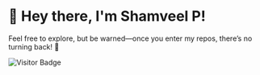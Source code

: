 # 👋 Hey there, I'm Shamveel P!

Feel free to explore, but be warned—once you enter my repos, there’s no turning back! 🚀

![Visitor Badge](https://visitor-badge.laobi.icu/badge?page_id=shamveel.shamveel)
